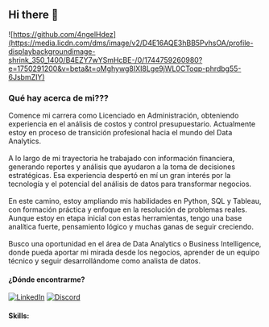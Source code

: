 ## Hi there 👋

<!--
**4ngelHdez/4ngelHdez** is a ✨ _special_ ✨ repository because its `README.md` (this file) appears on your GitHub profile.

Here are some ideas to get you started:

- 🔭 I’m currently working on ...
- 🌱 I’m currently learning ...
- 👯 I’m looking to collaborate on ...
- 🤔 I’m looking for help with ...
- 💬 Ask me about ...
- 📫 How to reach me: ...
- 😄 Pronouns: ...
- ⚡ Fun fact: ...
-->

![https://github.com/4ngelHdez](https://media.licdn.com/dms/image/v2/D4E16AQE3hBB5PvhsOA/profile-displaybackgroundimage-shrink_350_1400/B4EZY7wYSmHcBE-/0/1744759260980?e=1750291200&v=beta&t=oMghywg8IXI8Lge9jWL0CToqp-phrdbg55-6JsbmZIY)

### Qué hay acerca de mi???

Comence mi carrera como Licenciado en Administración, obteniendo experiencia en el análisis de costos y control presupuestario. Actualmente estoy en proceso de transición profesional hacia el mundo del Data Analytics.<br>
<br>
A lo largo de mi trayectoria he trabajado con información financiera, generando reportes y análisis que ayudaron a la toma de decisiones estratégicas. Esa experiencia despertó en mí un gran interés por la tecnología y el potencial del análisis de datos para transformar negocios.<br>
<br>
En este camino, estoy ampliando mis habilidades en Python, SQL y Tableau, con formación práctica y enfoque en la resolución de problemas reales. Aunque estoy en etapa inicial con estas herramientas, tengo una base analítica fuerte, pensamiento lógico y muchas ganas de seguir creciendo.<br>
<br>
Busco una oportunidad en el área de Data Analytics o Business Intelligence, donde pueda aportar mi mirada desde los negocios, aprender de un equipo técnico y seguir desarrollándome como analista de datos.<br>

#### ¿Dónde encontrarme?
[![LinkedIn](https://img.shields.io/badge/LinkedIn-Angel_Hernández_Sosa-0077B5?style=for-the-badge&logo=linkedin&logoColor=white&labelColor=101010)](https://www.linkedin.com/in/angel-hernandez-sosa/)
[![Discord](https://img.shields.io/badge/Discord-Angel_Hdez-5865F2?style=for-the-badge&logo=discord&logoColor=white&labelColor=101010)](4ngelhdez1237554981381472267)

#### Skills:  
